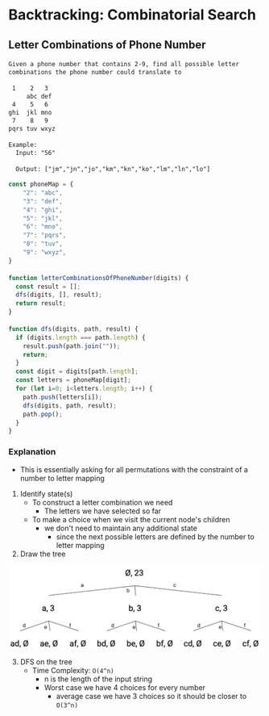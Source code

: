 # Backtracking: Combinatorial Search
## Letter Combinations of Phone Number
```
Given a phone number that contains 2-9, find all possible letter combinations the phone number could translate to

 1    2   3
     abc def
 4    5   6
ghi  jkl mno
 7    8   9
pqrs tuv wxyz

Example:
  Input: "56"

  Output: ["jm","jn","jo","km","kn","ko","lm","ln","lo"]
```
```javascript
const phoneMap = {
    "2": "abc",
    "3": "def",
    "4": "ghi",
    "5": "jkl",
    "6": "mno",
    "7": "pqrs",
    "8": "tuv",
    "9": "wxyz",
}

function letterCombinationsOfPhoneNumber(digits) {
  const result = [];
  dfs(digits, [], result);
  return result;
}

function dfs(digits, path, result) {
  if (digits.length === path.length) {
    result.push(path.join(""));
    return;
  }
  const digit = digits[path.length];
  const letters = phoneMap[digit];
  for (let i=0; i<letters.length; i++) {
    path.push(letters[i]);
    dfs(digits, path, result);
    path.pop();
  }
}
```
### Explanation
- This is essentially asking for all permutations with the constraint of a number to letter mapping
1. Identify state(s)
    - To construct a letter combination we need
      - The letters we have selected so far
    - To make a choice when we visit the current node's children
      - we don't need to maintain any additional state
        - since the next possible letters are defined by the number to letter mapping
2. Draw the tree

![letterCombination](../../images/letterCombination.png)

3. DFS on the tree
    - Time Complexity: `O(4^n)`
      - n is the length of the input string
      - Worst case we have 4 choices for every number
        - average case we have 3 choices so it should be closer to `O(3^n)`
